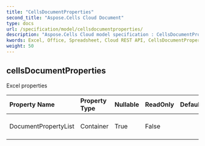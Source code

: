 ```yaml
---
title: "CellsDocumentProperties"
second_title: "Aspose.Cells Cloud Document"
type: docs
url: /specification/model/cellsdocumentproperties/
description: "Aspose.Cells Cloud model specification : CellsDocumentProperties. Effortlessly handle Excel and other spreadsheet documents with features like opening, generating, editing, splitting, merging, comparing, and converting."
kwords: Excel, Office, Spreadsheet, Cloud REST API, CellsDocumentProperties
weight: 50
---
```


## **cellsDocumentProperties**

Excel properties 

| Property Name | Property Type | Nullable |  ReadOnly | DefaultValue | Description | 
| :- | :- | :- |:- |  :- | :- |
| DocumentPropertyList | Container | True |  False |  | Document property list. |  

